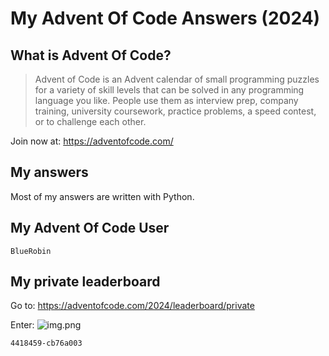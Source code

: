 # My Advent Of Code Answers (2024)

## What is Advent Of Code?

> Advent of Code is an Advent calendar of small programming puzzles for a variety of skill levels that can be solved in any programming language you like. People use them as interview prep, company training, university coursework, practice problems, a speed contest, or to challenge each other.

Join now at: https://adventofcode.com/

## My answers
Most of my answers are written with Python.

## My Advent Of Code User
```BlueRobin```

## My private leaderboard
Go to: https://adventofcode.com/2024/leaderboard/private

Enter: 
![img.png](joincode.png)
```
4418459-cb76a003
```